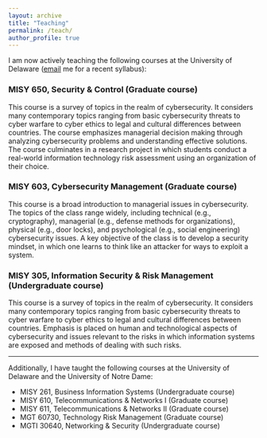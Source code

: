 ```yaml
---
layout: archive
title: "Teaching"
permalink: /teach/
author_profile: true
---
```

I am now actively teaching the following courses at the University of Delaware ([email](mailto:jdarcy@udel.edu) me for a recent syllabus): 
### MISY 650, Security & Control (Graduate course)
This course is a survey of topics in the realm of cybersecurity. It considers many contemporary topics ranging from basic cybersecurity threats to cyber warfare to cyber ethics to legal and cultural differences between countries. The course emphasizes managerial decision making through analyzing cybersecurity problems and understanding effective solutions. The course culminates in a research project in which students conduct a real-world information technology risk assessment using an organization of their choice. 
### MISY 603, Cybersecurity Management (Graduate course)
This course is a broad introduction to managerial issues in cybersecurity. The topics of the class range widely, including technical (e.g., cryptography), managerial (e.g., defense methods for organizations), physical (e.g., door locks), and psychological (e.g., social engineering) cybersecurity issues. A key objective of the class is to develop a security mindset, in which one learns to think like an attacker for ways to exploit a system. 
### MISY 305, Information Security & Risk Management (Undergraduate course)
This course is a survey of topics in the realm of cybersecurity. It considers many contemporary topics ranging from basic cybersecurity threats to cyber warfare to cyber ethics to legal and cultural differences between countries. Emphasis is placed on human and technological aspects of cybersecurity and issues relevant to the risks in which information systems are exposed and methods of dealing with such risks. 

***

Additionally, I have taught the following courses at the University of Delaware and the University of Notre Dame: 
+   MISY 261, Business Information Systems (Undergraduate course)
+   MISY 610, Telecommunications & Networks I (Graduate course)
+   MISY 611, Telecommunications & Networks II (Graduate course)
+   MGT 60730, Technology Risk Management (Graduate course)
+   MGTI 30640, Networking & Security (Undergraduate course)
